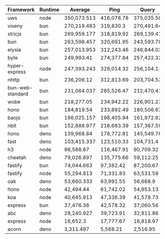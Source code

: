 
|  Framework       | Runtime | Average | Ping       | Query      | Body       |
| ---------------- | ------- | ------- | ---------- | ---------- | ---------- |
| uws | node | 350,073.513 | 416,078.78 | 375,035.58 | 259,106.18 |
| vixeny | bun | 270,219.483 | 319,830.3 | 270,491.64 | 220,336.51 |
| stricjs | bun | 269,959.177 | 318,819.92 | 269,139.41 | 221,918.2 |
| bun | bun | 263,598.457 | 320,691.95 | 243,593.78 | 226,509.64 |
| elysia | bun | 257,013.953 | 312,243.46 | 246,844.03 | 211,954.37 |
| byte | bun | 249,993.41 | 274,377.84 | 257,422.32 | 218,180.07 |
| hyper-express | node | 247,393.243 | 329,014.32 | 256,104.1 | 157,061.31 |
| nhttp | bun | 236,206.12 | 312,813.69 | 203,704.53 | 192,100.14 |
| bun-web-standard | bun | 231,064.037 | 285,526.47 | 212,470.41 | 195,195.23 |
| wobe | bun | 218,277.05 | 234,942.22 | 226,901.27 | 192,987.66 |
| hono | bun | 184,819.54 | 233,892.49 | 180,506.67 | 140,059.46 |
| baojs | bun | 166,025.157 | 198,405.94 | 161,972.62 | 137,696.91 |
| nbit | bun | 152,888.977 | 218,683.39 | 157,367.59 | 82,615.95 |
| hono | deno | 139,968.84 | 178,772.81 | 145,549.76 | 95,583.95 |
| fast | deno | 103,415.337 | 123,510.33 | 104,731.4 | 82,004.28 |
| h3 | node | 96,588.87 | 116,467.91 | 90,709.32 | 82,589.38 |
| cheetah | deno | 79,026.897 | 135,775.66 | 59,112.25 | 42,192.78 |
| fastify | bun | 74,044.663 | 97,382.42 | 87,200.67 | 37,550.9 |
| fastify | node | 55,294.813 | 71,331.83 | 63,531.59 | 31,021.02 |
| oak | deno | 53,660.333 | 63,991.55 | 56,668.9 | 40,320.55 |
| hono | node | 42,494.44 | 61,742.02 | 54,953.13 | 10,788.17 |
| koa | node | 40,645.913 | 47,336.39 | 41,578.73 | 33,022.62 |
| express | bun | 37,476.36 | 42,578.32 | 37,060.56 | 32,790.2 |
| abc | deno | 28,240.927 | 39,723.91 | 32,811.86 | 12,187.01 |
| express | node | 16,652.3 | 17,777.67 | 16,818.97 | 15,360.26 |
| acorn | deno | 3,311.497 | 5,568.21 | 2,516.95 | 1,849.33 |